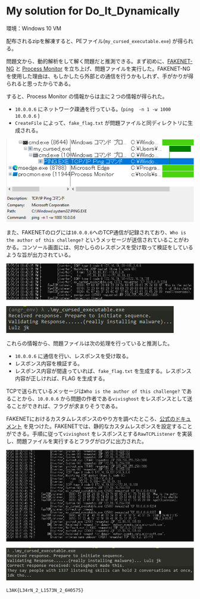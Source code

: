 # My solution for Do_It_Dynamically

環境：Windows 10 VM

配布されるzipを解凍すると、PEファイル(`my_cursed_executable.exe`) が得られる。


問題文から、動的解析をして解く問題だと推測できる。まず初めに、[FAKENET-NG](https://github.com/mandiant/flare-fakenet-ng) と [Process Monitor](https://learn.microsoft.com/en-us/sysinternals/downloads/procmon) を立ち上げ、問題ファイルを実行した。FAKENET-NG を使用した理由は、もしかしたら外部との通信を行うかもしれず、手がかりが得られると思ったからである。

すると、Process Monitor の情報からは主に２つの情報が得られた。
- `10.0.0.6` にネットワーク疎通を行っている。(`ping  -n 1 -w 1000 10.0.0.6` )
- `CreateFile` によって、`fake_flag.txt` が問題ファイルと同ディレクトリに生成される。

![](../assets/procmon.png)

また、FAKENETのログには`10.0.0.6`へのTCP通信が記録されており、`Who is the author of this challenge?` というメッセージが送信されていることがわかる。コンソール画面には、何かしらのレスポンスを受け取って検証をしているような旨が出力されている。

![](../assets/fakenet.png)

![](../assets/cmder.png)


これらの情報から、問題ファイルは次の処理を行っていると推測した。
- `10.0.0.6` に通信を行い、レスポンスを受け取る。
- レスポンス内容を検証する。
- レスポンス内容が間違っていれば、`fake_flag.txt` を生成する。レスポンス内容が正しければ、FLAG を生成する。

TCPで送られているメッセージは`Who is the author of this challenge?` であることから、`10.0.0.6` から問題の作者である`vivisghost` をレスポンスとして送ることができれば、フラグが求まりそうである。

FAKENETにおけるカスタムレスポンスのやり方を調べたところ、[公式のドキュメント](https://cloud.google.com/blog/topics/threat-intelligence/improving-dynamic-malware-analysis-with-cheat-codes-for-fakenet-ng?hl=en#:~:text=handle%20this%20scenario.-,Static%20Custom%20Response,-You%20can%20configure) を見つけた。FAKENETでは、静的なカスタムレスポンスを設定することができる。手順に従って`vivisghost` をレスポンスとする`RawTCPListener` を実装し、問題ファイルを実行するとフラグがログに出力された。

![](../assets/fakenet2.png)

![](../assets/cmder2.jpg)

`L3AK{L34rN_2_L1573N_2_6H0575}`